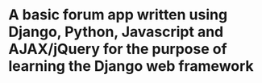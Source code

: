# A basic forum app written using Django, Python, Javascript and AJAX/jQuery for the purpose of learning the Django web framework
 
